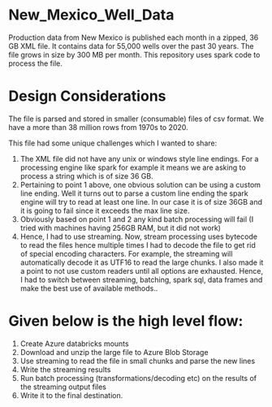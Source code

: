 # New_Mexico_Well_Data
Production data from New Mexico is published each month in a zipped, 36 GB XML file.  It contains data for 55,000 wells over the past 30 years.  The file grows in size by 300 MB per month. This repository uses spark code to process the file.

# Design Considerations
The file is parsed and stored in smaller (consumable) files of csv format. We have a more than 38 million rows from 1970s to 2020.

This file had some unique challenges which I wanted to share:
1.	The XML file did not have any unix or windows style line endings. For a processing engine like spark for example it means we are asking to process a string which is of size 36 GB.
2.	Pertaining to point 1 above, one obvious solution can be using a custom line ending. Well it turns out to parse a custom line ending the spark engine will try to read at least one line. In our case it is of size 36GB and it is going to fail since it exceeds the max line size.
3.	Obviously based on point 1 and 2 any kind batch processing will fail (I tried with machines having 256GB RAM, but it did not work)
4.	Hence, I had to use streaming. Now, stream processing uses bytecode to read the files hence multiple times I had to decode the file to get rid of special encoding characters. For example, the streaming will automatically decode it as UTF16 to read the large chunks.
I also made it a point to not use custom readers until all options are exhausted. Hence, I had to switch between streaming, batching, spark sql, data frames and make the best use of available methods..


# Given below is the high level flow:
1. Create Azure databricks mounts
2. Download and unzip the large file to Azure Blob Storage
3.	Use streaming to read the file in small chunks and parse the new lines
4.	Write the streaming results 
5.	Run batch processing (transformations/decoding etc) on the results of the streaming output files
6.	Write it to the final destination.
